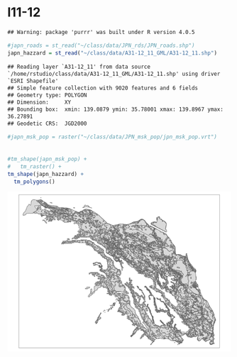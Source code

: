 l11-12
================

    ## Warning: package 'purrr' was built under R version 4.0.5

``` r
#japn_roads = st_read("~/class/data/JPN_rds/JPN_roads.shp")
japn_hazzard = st_read("~/class/data/A31-12_11_GML/A31-12_11.shp")
```

    ## Reading layer `A31-12_11' from data source `/home/rstudio/class/data/A31-12_11_GML/A31-12_11.shp' using driver `ESRI Shapefile'
    ## Simple feature collection with 9020 features and 6 fields
    ## Geometry type: POLYGON
    ## Dimension:     XY
    ## Bounding box:  xmin: 139.0879 ymin: 35.78001 xmax: 139.8967 ymax: 36.27891
    ## Geodetic CRS:  JGD2000

``` r
#japn_msk_pop = raster("~/class/data/JPN_msk_pop/jpn_msk_pop.vrt")


#tm_shape(japn_msk_pop) +
#   tm_raster() +
tm_shape(japn_hazzard) +
  tm_polygons()
```

![](GH_l11-12_files/figure-gfm/map-1.png)<!-- -->
